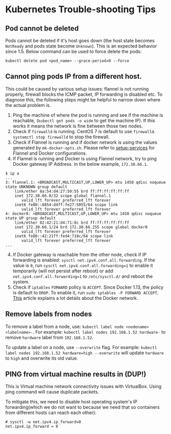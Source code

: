 # Kubernetes Trouble-shooting Tips

## Pod cannot be deleted
Pods cannot be deleted if it's host goes down (the host state becomes `NotReady` and pods state become `Unknown`). This is an expected behavior since 1.5. Below command can be used to force delete the pods:
```shell
kubectl delete pod <pod_name> --grace-period=0 --force
```

## Cannot ping pods IP from a different host. 
This could be caused by various setup issues: flannel is not running properly, firewall blocks the ICMP packet, IP forwarding is disabled etc. To diagnose this, the following steps might be helpful to narrow down where the actual problem is. 
1. Ping the machine of where the pod is running and see if the machine is reachable, (`kubectl get pods -o wide` to get the machine IP). If this works it means the network is fine between those two nodes. 
2. Check if `firewalld` is running. CentOS 7 is default to use `firewalld`. `systemctl stop firewalld` to stop the firewall.
3. Check if Flannel is running and if docker network is using the values generated by `mk-docker-opts.sh`. Please refer to [setup-services](../wrap-up/setup-services.md) for Flannel and Docker configurations.
4. If Flannel is running and Docker is using Flannel network, try to ping Docker gateway IP Address. In the below example, `172.30.66.1`.
```shell
$ ip a
...
3: flannel.1: <BROADCAST,MULTICAST,UP,LOWER_UP> mtu 1450 qdisc noqueue state UNKNOWN group default
    link/ether 8a:54:d4:27:50:55 brd ff:ff:ff:ff:ff:ff
    inet 172.30.66.0/32 scope global flannel.1
       valid_lft forever preferred_lft forever
    inet6 fe80::8854:d4ff:fe27:5055/64 scope link
       valid_lft forever preferred_lft forever
4: docker0: <BROADCAST,MULTICAST,UP,LOWER_UP> mtu 1450 qdisc noqueue state UP group default
    link/ether 02:42:21:d4:71:8c brd ff:ff:ff:ff:ff:ff
    inet 172.30.66.1/24 brd 172.30.66.255 scope global docker0
       valid_lft forever preferred_lft forever
    inet6 fe80::42:21ff:fed4:718c/64 scope link
       valid_lft forever preferred_lft forever
...
```
4. If Docker gateway is reachable from the other node, check if IP forwarding is enabled: `sysctl net.ipv4.conf.all.forwarding`. If the value is `0`, run `sysctl net.ipv4.conf.all.forwarding=1` to enable it temporarily (will not persist after reboot) or add `net.ipv4.conf.all.forwarding=1` to `/etc/sysctl.d/` and reboot the system.
5. Check if `iptables` `FORWARD` policy is `ACCEPT`. Since Docker 1.13, the policy is default to `DROP`. To enable it, run `sudo iptables -P FORWARD ACCEPT`.
[This](https://docs.docker.com/v17.09/engine/userguide/networking/default_network/container-communication/#communicating-to-the-outside-world) article explains a lot details about the Docker network.

## Remove labels from nodes

To remove a label from a node, use: `kubectl label node <nodename> <labelname>-`. For example: `kubectl label nodes 192.168.1.52 hardware-` to remove `hardware` label from `192.168.1.52`.

To update a label on a node, use `--overwrite` flag. For example: `kubectl label nodes 192.168.1.52 hardware=high --overwrite` will update `hardware` to `high` and overwrite its old value.

## PING from virtual machine results in (DUP!) 
This is Virtual machine network connectivity issues with VirtualBox. Using ping command will cause duplicate packets.

To mitigate this, we need to disable host operating system's IP forwarding(which we do not want to because we need that so containers from different hosts can reach each other):
```shell
# sysctl -w net.ipv4.ip_forward=0
net.ipv4.ip_forward = 0
```
